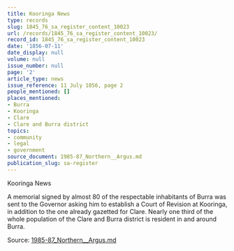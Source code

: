 ```yaml
---
title: Kooringa News
type: records
slug: 1845_76_sa_register_content_10023
url: /records/1845_76_sa_register_content_10023/
record_id: 1845_76_sa_register_content_10023
date: '1856-07-11'
date_display: null
volume: null
issue_number: null
page: '2'
article_type: news
issue_reference: 11 July 1856, page 2
people_mentioned: []
places_mentioned:
- Burra
- Kooringa
- Clare
- Clare and Burra district
topics:
- community
- legal
- government
source_document: 1985-87_Northern__Argus.md
publication_slug: sa-register
---
```


Kooringa News

A memorial signed by almost 80 of the respectable inhabitants of Burra was sent to the Governor asking him to establish a Court of Revision at Kooringa, in addition to the one already gazetted for Clare.  Nearly one third of the whole population of the Clare and Burra district is resident in and around Burra.

Source: [1985-87_Northern__Argus.md](/downloads/markdown/1985-87_Northern__Argus.md)
